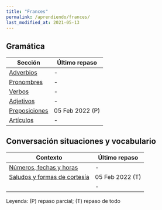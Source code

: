 ```yaml
---
title: "Frances"
permalink: /aprendiendo/frances/
last_modified_at: 2021-05-13
---
```


## Gramática

| Sección                        | Último repaso |
| ------------------------------ | ------------- |
| [Adverbios](adverbios/)        | -              |
| [Pronombres](pronombres/)      | -              |
| [Verbos](verbos/)              | -              |
| [Adjetivos](adjetivos/)        | -              |
| [Preposiciones](preposiciones) | 05 Feb 2022 (P)  |
| [Artículos](articulos)         | -              |


## Conversación situaciones y vocabulario

| Contexto                                      | Último repaso |
| --------------------------------------------- | ------------- |
| [Números, fechas y horas](numeros-fecha-hora) |  -            |
| [Saludos y formas de cortesía](salutations)   |  05 Feb 2022 (T)  |
|                                               |  -             |



Leyenda: (P) repaso parcial; (T) repaso de todo